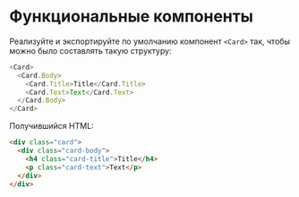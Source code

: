 # Функциональные компоненты

Реализуйте и экспортируйте по умолчанию компонент `<Card>` так, чтобы можно было составлять такую структуру:

```js
<Card>
  <Card.Body>
    <Card.Title>Title</Card.Title>
    <Card.Text>Text</Card.Text>
  </Card.Body>
</Card>
```

Получившийся HTML:

```html
<div class="card">
  <div class="card-body">
    <h4 class="card-title">Title</h4>
    <p class="card-text">Text</p>
  </div>
</div>
```
